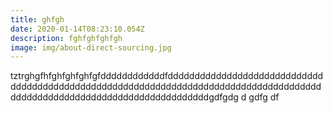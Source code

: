 ```yaml
---
title: ghfgh
date: 2020-01-14T08:23:10.054Z
description: fghfghfghfgh
image: img/about-direct-sourcing.jpg
---
```

tztrghgfhfghfghfghfgfddddddddddddfddddddddddddddddddddddddddddddddddddddddddddddddddddddddddddddddddddddddddddddddddddddddddddddddddddddddddddddddddddddddddddgdfgdg d gdfg df
